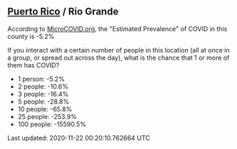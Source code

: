 
## [Puerto Rico](/united-states/puerto-rico) / Rio Grande

According to [MicroCOVID.org](http://microcovid.org),
the "Estimated Prevalence" of COVID in this county is -5.2%

If you interact with a certain number of people in this location
(all at once in a group, or spread out across the day), what is the chance that
1 or more of them has COVID?

- 1 person: -5.2%
- 2 people: -10.6%
- 3 people: -16.4%
- 5 people: -28.8%
- 10 people: -65.8%
- 25 people: -253.9%
- 100 people: -15590.5%

Last updated: 2020-11-22 00:20:10.762664 UTC
